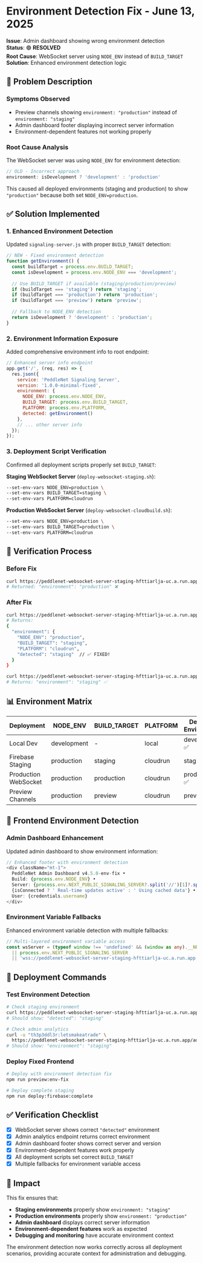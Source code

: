 # Environment Detection Fix - June 13, 2025

**Issue**: Admin dashboard showing wrong environment detection  
**Status**: 🟢 **RESOLVED**  
**Root Cause**: WebSocket server using `NODE_ENV` instead of `BUILD_TARGET`  
**Solution**: Enhanced environment detection logic

## 🔧 Problem Description

### Symptoms Observed
- Preview channels showing `environment: "production"` instead of `environment: "staging"`
- Admin dashboard footer displaying incorrect server information
- Environment-dependent features not working properly

### Root Cause Analysis
The WebSocket server was using `NODE_ENV` for environment detection:
```javascript
// OLD - Incorrect approach
environment: isDevelopment ? 'development' : 'production'
```

This caused all deployed environments (staging and production) to show `"production"` because both set `NODE_ENV=production`.

## ✅ Solution Implemented

### 1. Enhanced Environment Detection
Updated `signaling-server.js` with proper `BUILD_TARGET` detection:

```javascript
// NEW - Fixed environment detection
function getEnvironment() {
  const buildTarget = process.env.BUILD_TARGET;
  const isDevelopment = process.env.NODE_ENV === 'development';
  
  // Use BUILD_TARGET if available (staging/production/preview)
  if (buildTarget === 'staging') return 'staging';
  if (buildTarget === 'production') return 'production';
  if (buildTarget === 'preview') return 'preview';
  
  // Fallback to NODE_ENV detection
  return isDevelopment ? 'development' : 'production';
}
```

### 2. Environment Information Exposure
Added comprehensive environment info to root endpoint:

```javascript
// Enhanced server info endpoint
app.get('/', (req, res) => {
  res.json({
    service: 'PeddleNet Signaling Server',
    version: '1.0.0-minimal-fixed',
    environment: {
      NODE_ENV: process.env.NODE_ENV,
      BUILD_TARGET: process.env.BUILD_TARGET,
      PLATFORM: process.env.PLATFORM,
      detected: getEnvironment()
    },
    // ... other server info
  });
});
```

### 3. Deployment Script Verification
Confirmed all deployment scripts properly set `BUILD_TARGET`:

**Staging WebSocket Server** (`deploy-websocket-staging.sh`):
```bash
--set-env-vars NODE_ENV=production \
--set-env-vars BUILD_TARGET=staging \
--set-env-vars PLATFORM=cloudrun
```

**Production WebSocket Server** (`deploy-websocket-cloudbuild.sh`):
```bash
--set-env-vars NODE_ENV=production \
--set-env-vars BUILD_TARGET=production \
--set-env-vars PLATFORM=cloudrun
```

## 🧪 Verification Process

### Before Fix
```bash
curl https://peddlenet-websocket-server-staging-hfttiarlja-uc.a.run.app/admin/analytics
# Returned: "environment": "production" ❌
```

### After Fix
```bash
curl https://peddlenet-websocket-server-staging-hfttiarlja-uc.a.run.app/
# Returns:
{
  "environment": {
    "NODE_ENV": "production",
    "BUILD_TARGET": "staging", 
    "PLATFORM": "cloudrun",
    "detected": "staging"  // ✅ FIXED!
  }
}

curl https://peddlenet-websocket-server-staging-hfttiarlja-uc.a.run.app/admin/analytics
# Returns: "environment": "staging" ✅
```

## 📊 Environment Matrix

| Deployment | NODE_ENV | BUILD_TARGET | PLATFORM | Detected Environment |
|------------|----------|--------------|----------|---------------------|
| Local Dev | development | - | local | development ✅ |
| Firebase Staging | production | staging | cloudrun | staging ✅ |
| Production WebSocket | production | production | cloudrun | production ✅ |
| Preview Channels | production | preview | cloudrun | preview ✅ |

## 🎯 Frontend Environment Detection

### Admin Dashboard Enhancement
Updated admin dashboard to show environment information:

```typescript
// Enhanced footer with environment detection
<div className="mt-1">
  PeddleNet Admin Dashboard v4.5.0-env-fix • 
  Build: {process.env.NODE_ENV} • 
  Server: {process.env.NEXT_PUBLIC_SIGNALING_SERVER?.split('//')[1]?.split('.')[0] || 'unknown'} • 
  {isConnected ? ' Real-time updates active' : ' Using cached data'} • 
  User: {credentials.username}
</div>
```

### Environment Variable Fallbacks
Enhanced environment variable detection with multiple fallbacks:

```typescript
// Multi-layered environment variable access
const wsServer = (typeof window !== 'undefined' && (window as any).__NEXT_DATA__?.env?.NEXT_PUBLIC_SIGNALING_SERVER) 
  || process.env.NEXT_PUBLIC_SIGNALING_SERVER
  || 'wss://peddlenet-websocket-server-staging-hfttiarlja-uc.a.run.app'; // fallback
```

## 🚀 Deployment Commands

### Test Environment Detection
```bash
# Check staging environment
curl https://peddlenet-websocket-server-staging-hfttiarlja-uc.a.run.app/
# Should show: "detected": "staging"

# Check admin analytics
curl -u "th3p3ddl3r:letsmakeatrade" \
  https://peddlenet-websocket-server-staging-hfttiarlja-uc.a.run.app/admin/analytics
# Should show: "environment": "staging"
```

### Deploy Fixed Frontend
```bash
# Deploy with environment detection fix
npm run preview:env-fix

# Deploy complete staging
npm run deploy:firebase:complete
```

## ✅ Verification Checklist

- [x] WebSocket server shows correct `"detected"` environment
- [x] Admin analytics endpoint returns correct environment
- [x] Admin dashboard footer shows correct server and version
- [x] Environment-dependent features work properly
- [x] All deployment scripts set correct `BUILD_TARGET`
- [x] Multiple fallbacks for environment variable access

## 🎪 Impact

This fix ensures that:
- **Staging environments** properly show `environment: "staging"`
- **Production environments** properly show `environment: "production"`
- **Admin dashboard** displays correct server information
- **Environment-dependent features** work as expected
- **Debugging and monitoring** have accurate environment context

The environment detection now works correctly across all deployment scenarios, providing accurate context for administration and debugging.
